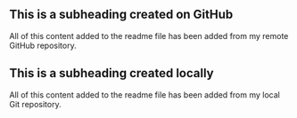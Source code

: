 ## This is a subheading created on GitHub

  All of this content added to the readme file has been added from my remote GitHub repository.
## This is a subheading created locally

  All of this content added to the readme file has been added from my local Git repository.
